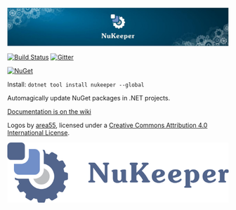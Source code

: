 <p align="center"><img src="./assets/NuKeeperTopBar.jpg"></p>


[![Build Status](https://travis-ci.org/NuKeeperDotNet/NuKeeper.svg?branch=master)](https://travis-ci.org/NuKeeperDotNet/NuKeeper/)
[![Gitter](https://img.shields.io/gitter/room/NuKeeperDotNet/Lobby.js.svg?maxAge=2592000)](https://gitter.im/NuKeeperDotNet/Lobby)

[![NuGet](https://img.shields.io/nuget/v/NuKeeper.svg?maxAge=3600)](https://www.nuget.org/packages/NuKeeper/)   
  
Install: `dotnet tool install nukeeper --global`

Automagically update NuGet packages in .NET projects.

[Documentation is on the wiki](https://github.com/NuKeeperDotNet/NuKeeper/wiki)

Logos by [area55](https://github.com/area55git), licensed under a [Creative Commons Attribution 4.0 International License](https://creativecommons.org/licenses/by/4.0/).

<p align="center">
  <img src="https://github.com/NuKeeperDotNet/NuKeeper/blob/master/assets/Footer.svg" />
</p>

